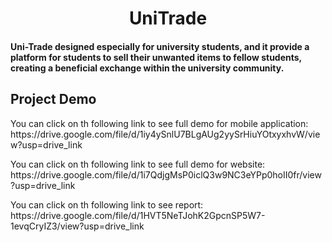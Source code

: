 <h1 align="center">UniTrade</h1> 
<h4 align="left"> Uni-Trade designed especially for university students, and it provide a platform for students to sell their unwanted items to fellow students, creating a beneficial exchange within the university community.</h4> 
<h2 align="left"> Project Demo</h2> 
<p> You can click on th following link to see full demo for mobile application: 
https://drive.google.com/file/d/1iy4ySnlU7BLgAUg2yySrHiuYOtxyxhvW/view?usp=drive_link</p>
<p> You can click on th following link to see full demo for website:<br>
https://drive.google.com/file/d/1i7QdjgMsP0iclQ3w9NC3eYPp0hoII0fr/view?usp=drive_link</p>
<p> You can click on th following link to see report:<br>
https://drive.google.com/file/d/1HVT5NeTJohK2GpcnSP5W7-1evqCryIZ3/view?usp=drive_link</p>
